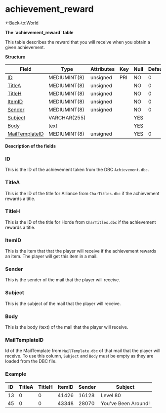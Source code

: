 # achievement\_reward

[<-Back-to:World](database-world.md)

**The \`achievement\_reward\` table**

This table describes the reward that you will receive when you obtain a given achievement.

**Structure**

| Field               | Type         | Attributes | Key | Null | Default | Extra | Comment |
|---------------------|--------------|------------|-----|------|---------|-------|---------|
| [ID][1]             | MEDIUMINT(8) | unsigned   | PRI | NO   | 0       |       |         |
| [TitleA][2]         | MEDIUMINT(8) | unsigned   |     | NO   | 0       |       |         |
| [TitleH][3]         | MEDIUMINT(8) | unsigned   |     | NO   | 0       |       |         |
| [ItemID][4]         | MEDIUMINT(8) | unsigned   |     | NO   | 0       |       |         |
| [Sender][5]         | MEDIUMINT(8) | unsigned   |     | NO   | 0       |       |         |
| [Subject][6]        | VARCHAR(255) |            |     | YES  |         |       |         |
| [Body][7]           | text         |            |     | YES  |         |       |         |
| [MailTemplateID][8] | MEDIUMINT(8) | unsigned   |     | YES  | 0       |       |         |

[1]: #id
[2]: #titlea
[3]: #titleh
[4]: #itemid
[5]: #sender
[6]: #subject
[7]: #body
[8]: #mailtemplateid

**Description of the fields**

### ID

This is the ID of the achievement taken from the DBC `Achievement.dbc`.

### TitleA

This is the ID of the title for Alliance from `CharTitles.dbc` if the achievement rewards a title.

### TitleH

This is the ID of the title for Horde from `CharTitles.dbc` if the achievement rewards a title.

### ItemID

This is the item that that the player will receive if the achievement rewards an item. The player will get this item in a mail.

### Sender

This is the sender of the mail that the player will receive.

### Subject

This is the subject of the mail that the player will receive.

### Body

This is the body (text) of the mail that the player will receive.

### MailTemplateID

Id of the MailTemplate from `MailTemplate.dbc` of that mail that the player will receive. To use this column, `Subject` and `Body` must be empty as they are loaded from the DBC file.

### Example

| ID | TitleA | TitleH | ItemID | Sender | Subject             |
|----|--------|--------|--------|--------|---------------------|
| 13 | 0      | 0      | 41426  | 16128  | Level 80            |
| 45 | 0      | 0      | 43348  | 28070  | You've Been Around! |
